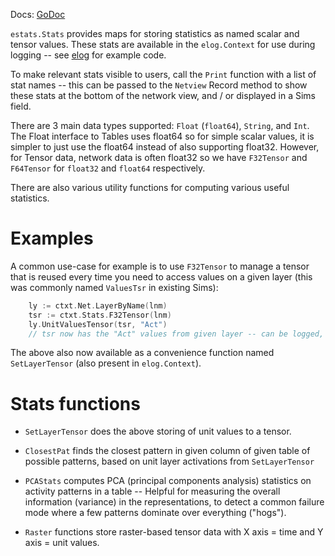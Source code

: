 Docs: [GoDoc](https://pkg.go.dev/github.com/emer/emergent/estats)

`estats.Stats` provides maps for storing statistics as named scalar and tensor values.  These stats are available in the `elog.Context` for use during logging -- see [elog](https://github.com/emer/emergent/tree/master/elog) for example code.

To make relevant stats visible to users, call the `Print` function with a list of stat names -- this can be passed to the `Netview` Record method to show these stats at the bottom of the network view, and / or displayed in a Sims field.

There are 3 main data types supported: `Float` (`float64`), `String`, and `Int`. The Float interface to Tables uses float64 so for simple scalar values, it is simpler to just use the float64 instead of also supporting float32.  However, for Tensor data, network data is often float32 so we have `F32Tensor` and `F64Tensor` for `float32` and `float64` respectively.

There are also various utility functions for computing various useful statistics.

# Examples

A common use-case for example is to use `F32Tensor` to manage a tensor that is reused every time you need to access values on a given layer (this was commonly named `ValuesTsr` in existing Sims):

```Go
    ly := ctxt.Net.LayerByName(lnm)
    tsr := ctxt.Stats.F32Tensor(lnm)
    ly.UnitValuesTensor(tsr, "Act")
    // tsr now has the "Act" values from given layer -- can be logged, computed on, etc..
```

The above also now available as a convenience function named `SetLayerTensor` (also present in `elog.Context`).

# Stats functions

* `SetLayerTensor` does the above storing of unit values to a tensor.

* `ClosestPat` finds the closest pattern in given column of given table of possible patterns, based on unit layer activations from `SetLayerTensor`

* `PCAStats` computes PCA (principal components analysis) statistics on activity patterns in a table -- Helpful for measuring the overall information (variance) in the representations, to detect a common failure mode where a few patterns dominate over everything ("hogs").

* `Raster` functions store raster-based tensor data with X axis = time and Y axis = unit values.

